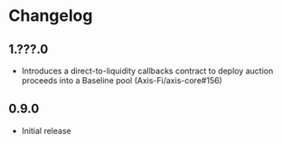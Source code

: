 # Changelog

## 1.???.0

- Introduces a direct-to-liquidity callbacks contract to deploy auction proceeds into a Baseline pool (Axis-Fi/axis-core#156)

## 0.9.0

- Initial release
